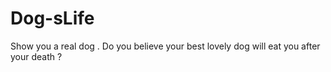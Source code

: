# Dog-sLife
Show you a real dog .
Do you believe your best lovely dog will eat you after your death ?
